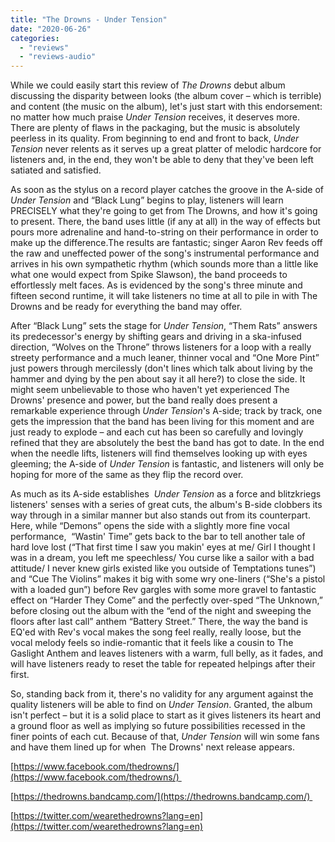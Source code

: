 ```yaml
---
title: "The Drowns - Under Tension"
date: "2020-06-26"
categories: 
  - "reviews"
  - "reviews-audio"
---
```


While we could easily start this review of _The Drowns_ debut album discussing the disparity between looks (the album cover – which is terrible) and content (the music on the album), let's just start with this endorsement: no matter how much praise _Under Tension_ receives, it deserves more. There are plenty of flaws in the packaging, but the music is absolutely peerless in its quality. From beginning to end and front to back, _Under Tension_ never relents as it serves up a great platter of melodic hardcore for listeners and, in the end, they won't be able to deny that they've been left satiated and satisfied.

As soon as the stylus on a record player catches the groove in the A-side of _Under Tension_ and “Black Lung” begins to play, listeners will learn PRECISELY what they're going to get from The Drowns, and how it's going to present. There, the band uses little (if any at all) in the way of effects but pours more adrenaline and hand-to-string on their performance in order to make up the difference.The results are fantastic; singer Aaron Rev feeds off the raw and uneffected power of the song's instrumental performance and arrives in his own sympathetic rhythm (which sounds more than a little like what one would expect from Spike Slawson), the band proceeds to effortlessly melt faces. As is evidenced by the song's three minute and fifteen second runtime, it will take listeners no time at all to pile in with The Drowns and be ready for everything the band may offer.

After “Black Lung” sets the stage for _Under Tension_, “Them Rats” answers its predecessor's energy by shifting gears and driving in a ska-infused direction, “Wolves on the Throne” throws listeners for a loop with a really streety performance and a much leaner, thinner vocal and “One More Pint” just powers through mercilessly (don't lines which talk about living by the hammer and dying by the pen about say it all here?) to close the side. It might seem unbelievable to those who haven't yet experienced The Drowns' presence and power, but the band really does present a remarkable experience through _Under Tension_'s A-side; track by track, one gets the impression that the band has been living for this moment and are just ready to explode – and each cut has been so carefully and lovingly refined that they are absolutely the best the band has got to date. In the end when the needle lifts, listeners will find themselves looking up with eyes gleeming; the A-side of _Under Tension_ is fantastic, and listeners will only be hoping for more of the same as they flip the record over.

As much as its A-side establishes  _Under Tension_ as a force and blitzkriegs listeners' senses with a series of great cuts, the album's B-side clobbers its way through in a similar manner but also stands out from its counterpart. Here, while “Demons” opens the side with a slightly more fine vocal performance,  “Wastin' Time” gets back to the bar to tell another tale of hard love lost (“That first time I saw you makin' eyes at me/ Girl I thought I was in a dream, you left me speechless/ You curse like a sailor with a bad attitude/ I never knew girls existed like you outside of Temptations tunes”) and “Cue The Violins” makes it big with some wry one-liners (“She's a pistol with a loaded gun”) before Rev gargles with some more gravel to fantastic effect on “Harder They Come” and the perfectly over-sped “The Unknown,” before closing out the album with the “end of the night and sweeping the floors after last call” anthem “Battery Street.” There, the way the band is EQ'ed with Rev's vocal makes the song feel really, really loose, but the vocal melody feels so indie-romantic that it feels like a cousin to The Gaslight Anthem and leaves listeners with a warm, full belly, as it fades, and will have listeners ready to reset the table for repeated helpings after their first.

So, standing back from it, there's no validity for any argument against the quality listeners will be able to find on _Under Tension_. Granted, the album isn't perfect – but it is a solid place to start as it gives listeners its heart and a ground floor as well as implying so future possibilities recessed in the finer points of each cut. Because of that, _Under Tension_ will win some fans and have them lined up for when  The Drowns' next release appears.

[https://www.facebook.com/thedrowns/](https://www.facebook.com/thedrowns/) 

[https://thedrowns.bandcamp.com/](https://thedrowns.bandcamp.com/) 

[https://twitter.com/wearethedrowns?lang=en](https://twitter.com/wearethedrowns?lang=en)
